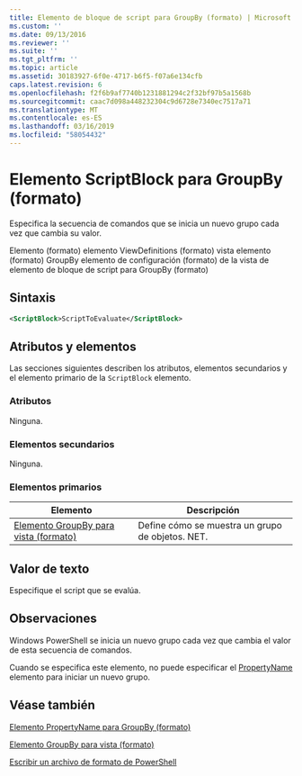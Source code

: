 ```yaml
---
title: Elemento de bloque de script para GroupBy (formato) | Microsoft Docs
ms.custom: ''
ms.date: 09/13/2016
ms.reviewer: ''
ms.suite: ''
ms.tgt_pltfrm: ''
ms.topic: article
ms.assetid: 30183927-6f0e-4717-b6f5-f07a6e134cfb
caps.latest.revision: 6
ms.openlocfilehash: f2f6b9af7740b1231881294c2f32bf97b5a1568b
ms.sourcegitcommit: caac7d098a448232304c9d6728e7340ec7517a71
ms.translationtype: MT
ms.contentlocale: es-ES
ms.lasthandoff: 03/16/2019
ms.locfileid: "58054432"
---
```

# <a name="scriptblock-element-for-groupby-format"></a>Elemento ScriptBlock para GroupBy (formato)

Especifica la secuencia de comandos que se inicia un nuevo grupo cada vez que cambia su valor.

Elemento (formato) elemento ViewDefinitions (formato) vista elemento (formato) GroupBy elemento de configuración (formato) de la vista de elemento de bloque de script para GroupBy (formato)

## <a name="syntax"></a>Sintaxis

```xml
<ScriptBlock>ScriptToEvaluate</ScriptBlock>
```

## <a name="attributes-and-elements"></a>Atributos y elementos

Las secciones siguientes describen los atributos, elementos secundarios y el elemento primario de la `ScriptBlock` elemento.

### <a name="attributes"></a>Atributos

Ninguna.

### <a name="child-elements"></a>Elementos secundarios

Ninguna.

### <a name="parent-elements"></a>Elementos primarios

|Elemento|Descripción|
|-------------|-----------------|
|[Elemento GroupBy para vista (formato)](./groupby-element-for-view-format.md)|Define cómo se muestra un grupo de objetos. NET.|

## <a name="text-value"></a>Valor de texto

Especifique el script que se evalúa.

## <a name="remarks"></a>Observaciones

Windows PowerShell se inicia un nuevo grupo cada vez que cambia el valor de esta secuencia de comandos.

Cuando se especifica este elemento, no puede especificar el [PropertyName](http://msdn.microsoft.com/en-us/396dede0-039a-4a87-a5ef-3ecabb729676) elemento para iniciar un nuevo grupo.

## <a name="see-also"></a>Véase también

[Elemento PropertyName para GroupBy (formato)](./propertyname-element-for-groupby-format.md)

[Elemento GroupBy para vista (formato)](./groupby-element-for-view-format.md)

[Escribir un archivo de formato de PowerShell](./writing-a-powershell-formatting-file.md)
